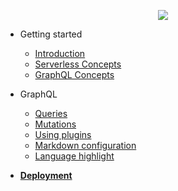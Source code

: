 <a href="https://ajhenry.github.io/serverless-workshop/">
<p align="center">
  <img src="/resources/logo.jpg" />
</p>
</a>

- Getting started

  - [Introduction](introduction.md)
  - [Serverless Concepts](serverless-concepts.md)
  - [GraphQL Concepts](graphql-concepts.md)

- GraphQL
  - [Queries](configuration.md)
  - [Mutations](themes.md)
  - [Using plugins](plugins.md)
  - [Markdown configuration](markdown.md)
  - [Language highlight](language-highlight.md)

- [**Deployment**](deploy.md)